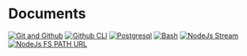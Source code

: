 # Documents
[![Git and Github](https://img.shields.io/badge/GIT-E44C30?style=for-the-badge&logo=git&logoColor=white)](https://github.com/sizarcorpse/A-Journey-With-Git-To-Github/blob/main/document/root.md)
[![Github CLI](https://img.shields.io/badge/GitHub-100000?style=for-the-badge&logo=github&logoColor=white)](https://github.com/sizarcorpse/working-with-github-cli/blob/main/_document/cheatcode.md)
[![Postgresql](https://img.shields.io/badge/PostgreSQL-316192?style=for-the-badge&logo=postgresql&logoColor=white)](https://github.com/sizarcorpse/Postgresverse/blob/main/document/101.md)
[![Bash](https://img.shields.io/badge/Shell_Script-121011?style=for-the-badge&logo=gnu-bash&logoColor=white)](https://github.com/sizarcorpse/Bash-Scripting/blob/main/document/bash101.md)
[![NodeJs Stream](https://img.shields.io/badge/Node.js_Stream-339933?style=for-the-badge&logo=nodedotjs&logoColor=white)](https://github.com/sizarcorpse/Nodejs-working-with-stream/blob/main/_document/doc.md)
[![NodeJs FS PATH URL](https://img.shields.io/badge/Node.js_FS%20PATH%20URL-339903?style=for-the-badge&logo=nodedotjs&logoColor=white)](https://github.com/sizarcorpse/nodejs-working-with-fs-path-url/tree/main/document)
